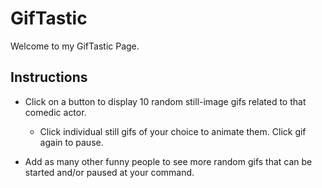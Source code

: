 # GifTastic

Welcome to my GifTastic Page.

## Instructions

* Click on a button to display 10 random still-image gifs related to that comedic actor.

    * Click individual still gifs of your choice to animate them. Click gif again to pause.

* Add as many other funny people to see more random gifs that can be started and/or paused at your command.